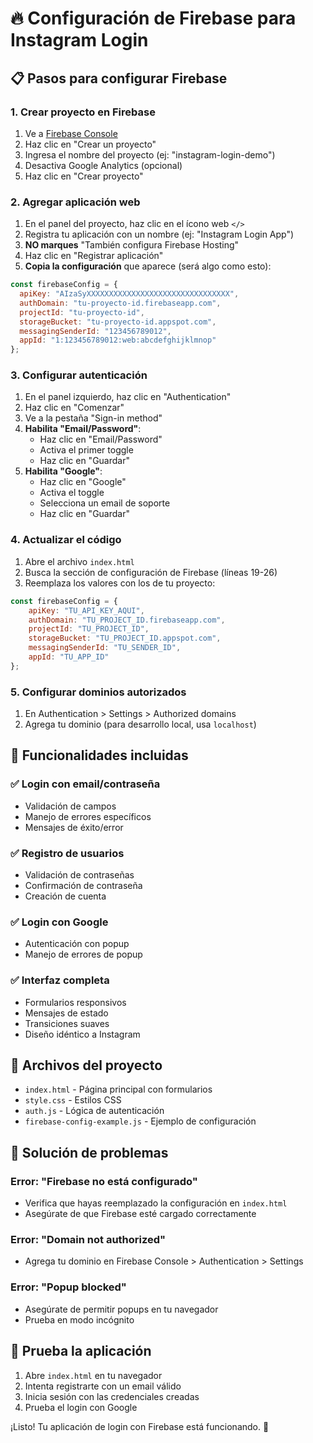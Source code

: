 # 🔥 Configuración de Firebase para Instagram Login

## 📋 Pasos para configurar Firebase

### 1. Crear proyecto en Firebase
1. Ve a [Firebase Console](https://console.firebase.google.com/)
2. Haz clic en "Crear un proyecto"
3. Ingresa el nombre del proyecto (ej: "instagram-login-demo")
4. Desactiva Google Analytics (opcional)
5. Haz clic en "Crear proyecto"

### 2. Agregar aplicación web
1. En el panel del proyecto, haz clic en el ícono web `</>`
2. Registra tu aplicación con un nombre (ej: "Instagram Login App")
3. **NO marques** "También configura Firebase Hosting"
4. Haz clic en "Registrar aplicación"
5. **Copia la configuración** que aparece (será algo como esto):

```javascript
const firebaseConfig = {
  apiKey: "AIzaSyXXXXXXXXXXXXXXXXXXXXXXXXXXXXXXXX",
  authDomain: "tu-proyecto-id.firebaseapp.com",
  projectId: "tu-proyecto-id",
  storageBucket: "tu-proyecto-id.appspot.com",
  messagingSenderId: "123456789012",
  appId: "1:123456789012:web:abcdefghijklmnop"
};
```

### 3. Configurar autenticación
1. En el panel izquierdo, haz clic en "Authentication"
2. Haz clic en "Comenzar"
3. Ve a la pestaña "Sign-in method"
4. **Habilita "Email/Password"**:
   - Haz clic en "Email/Password"
   - Activa el primer toggle
   - Haz clic en "Guardar"
5. **Habilita "Google"**:
   - Haz clic en "Google"
   - Activa el toggle
   - Selecciona un email de soporte
   - Haz clic en "Guardar"

### 4. Actualizar el código
1. Abre el archivo `index.html`
2. Busca la sección de configuración de Firebase (líneas 19-26)
3. Reemplaza los valores con los de tu proyecto:

```javascript
const firebaseConfig = {
    apiKey: "TU_API_KEY_AQUI",
    authDomain: "TU_PROJECT_ID.firebaseapp.com",
    projectId: "TU_PROJECT_ID",
    storageBucket: "TU_PROJECT_ID.appspot.com",
    messagingSenderId: "TU_SENDER_ID",
    appId: "TU_APP_ID"
};
```

### 5. Configurar dominios autorizados
1. En Authentication > Settings > Authorized domains
2. Agrega tu dominio (para desarrollo local, usa `localhost`)

## 🚀 Funcionalidades incluidas

### ✅ Login con email/contraseña
- Validación de campos
- Manejo de errores específicos
- Mensajes de éxito/error

### ✅ Registro de usuarios
- Validación de contraseñas
- Confirmación de contraseña
- Creación de cuenta

### ✅ Login con Google
- Autenticación con popup
- Manejo de errores de popup

### ✅ Interfaz completa
- Formularios responsivos
- Mensajes de estado
- Transiciones suaves
- Diseño idéntico a Instagram

## 🔧 Archivos del proyecto

- `index.html` - Página principal con formularios
- `style.css` - Estilos CSS
- `auth.js` - Lógica de autenticación
- `firebase-config-example.js` - Ejemplo de configuración

## 🐛 Solución de problemas

### Error: "Firebase no está configurado"
- Verifica que hayas reemplazado la configuración en `index.html`
- Asegúrate de que Firebase esté cargado correctamente

### Error: "Domain not authorized"
- Agrega tu dominio en Firebase Console > Authentication > Settings

### Error: "Popup blocked"
- Asegúrate de permitir popups en tu navegador
- Prueba en modo incógnito

## 📱 Prueba la aplicación

1. Abre `index.html` en tu navegador
2. Intenta registrarte con un email válido
3. Inicia sesión con las credenciales creadas
4. Prueba el login con Google

¡Listo! Tu aplicación de login con Firebase está funcionando. 🎉
